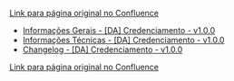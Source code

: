 [Link para página original no Confluence](https://openfinancebrasil.atlassian.net/wiki/spaces/OF/pages/75006656)

- [Informações Gerais - \[DA\] Credenciamento - v1.0.0](../../../../../../OF/Open%20Finance%20Brasil/Especifica%c3%a7%c3%b5es%20de%20APIs/Dados%20Abertos%20-%20DA/[DA]%20API%20-%20Credenciamento/v1.0.0%20-%20[DA]%20Credenciamento/Informa%c3%a7%c3%b5es%20Gerais%20-%20[DA]%20Credenciamento%20-%20v1.0.0)
- [Informações Técnicas - \[DA\] Credenciamento - v1.0.0](../../../../../../OF/Open%20Finance%20Brasil/Especifica%c3%a7%c3%b5es%20de%20APIs/Dados%20Abertos%20-%20DA/[DA]%20API%20-%20Credenciamento/v1.0.0%20-%20[DA]%20Credenciamento/Informa%c3%a7%c3%b5es%20T%c3%a9cnicas%20-%20[DA]%20Credenciamento%20-%20v1.0.0)
- [Changelog - \[DA\] Credenciamento - v1.0.0](../../../../../../OF/Open%20Finance%20Brasil/Especifica%c3%a7%c3%b5es%20de%20APIs/Dados%20Abertos%20-%20DA/[DA]%20API%20-%20Credenciamento/v1.0.0%20-%20[DA]%20Credenciamento/Changelog%20-%20[DA]%20Credenciamento%20-%20v1.0.0)

[Link para página original no Confluence](https://openfinancebrasil.atlassian.net/wiki/spaces/OF/pages/75006656)